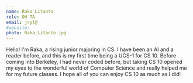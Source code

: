 ```yaml
---
name: Raka Litanto
role: OH TA
email: jryl@
#website: 
photo: Raka_Litanto.jpg
---
```

Hello! I'm Raka, a rising junior majoring in CS. I have been an AI and a reader before, and this is my first time being a UCS-1 for CS 10. Before coming into Berkeley, I had never coded before, but taking CS 10 opened my eyes to the wonderful world of Computer Science and really helped me for my future classes. I hope all of you can enjoy CS 10 as much as I did!
